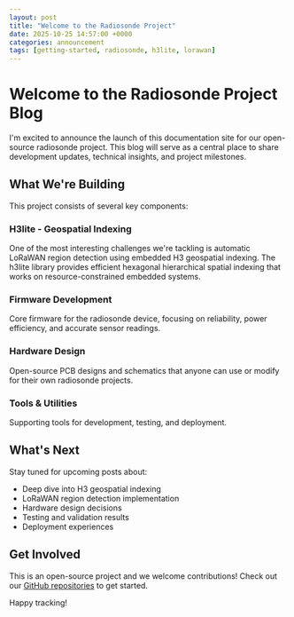 ```yaml
---
layout: post
title: "Welcome to the Radiosonde Project"
date: 2025-10-25 14:57:00 +0000
categories: announcement
tags: [getting-started, radiosonde, h3lite, lorawan]
---
```


# Welcome to the Radiosonde Project Blog

I'm excited to announce the launch of this documentation site for our open-source radiosonde project. This blog will serve as a central place to share development updates, technical insights, and project milestones.

## What We're Building

This project consists of several key components:

### H3lite - Geospatial Indexing
One of the most interesting challenges we're tackling is automatic LoRaWAN region detection using embedded H3 geospatial indexing. The h3lite library provides efficient hexagonal hierarchical spatial indexing that works on resource-constrained embedded systems.

### Firmware Development
Core firmware for the radiosonde device, focusing on reliability, power efficiency, and accurate sensor readings.

### Hardware Design
Open-source PCB designs and schematics that anyone can use or modify for their own radiosonde projects.

### Tools & Utilities
Supporting tools for development, testing, and deployment.

## What's Next

Stay tuned for upcoming posts about:
- Deep dive into H3 geospatial indexing
- LoRaWAN region detection implementation
- Hardware design decisions
- Testing and validation results
- Deployment experiences

## Get Involved

This is an open-source project and we welcome contributions! Check out our [GitHub repositories](https://github.com/your-org) to get started.

Happy tracking!

